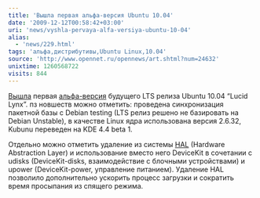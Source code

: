 ```yaml
---
title: 'Вышла первая альфа-версия Ubuntu 10.04'
date: '2009-12-12T00:58:42+03:00'
uri: 'news/vyshla-pervaya-alfa-versiya-ubuntu-10-04'
alias: 
  - 'news/229.html'
tags: 'альфа,дистрибутивы,Ubuntu Linux,10.04'
source: 'http://www.opennet.ru/opennews/art.shtml?num=24632'
unixtime: 1260568722
visits: 844
---
```

[Вышла](https://lists.ubuntu.com/archives/ubuntu-devel-announce/2009-December/000651.html) первая [альфа-версия](http://www.ubuntu.com/testing/lucid/alpha1) будущего LTS релиза Ubuntu 10.04 “Lucid Lynx”. пз новшеств можно отметить: проведена синхронизация пакетной базы с Debian testing (LTS релиз решено не базировать на Debian Unstable), в качестве Linux ядра использована версия 2.6.32, Kubunu переведен на KDE 4.4 beta 1.

Отдельно можно отметить удаление из системы [HAL](http://www.freedesktop.org/wiki/Software/hal) (Hardware Abstraction Layer) и использование вместо него DeviceKit в сочетании с udisks (DeviceKit-disks, взаимодействие с блочными устройствами) и upower (DeviceKit-power, управление питанием). Удаление HAL позволило дополнительно ускорить процесс загрузки и сократить время просыпания из спящего режима.
